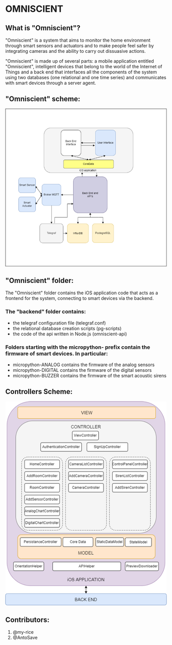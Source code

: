 # OMNISCIENT
## What is "Omniscient"?
"Omniscient" is a system that aims to monitor the home environment through smart sensors and actuators and to make people feel safer by integrating cameras and the ability to carry out dissuasive actions.

"Omniscient" is made up of several parts: a mobile application entitled "Omniscient", intelligent devices that belong to the world of the Internet of Things and a back end that interfaces all the components of the system using two databases (one relational and one time series) and communicates with smart devices through a server agent.

## "Omniscient" scheme:
![Omniscient structure](/assets/images/Omniscient-Scheme.png)

## "Omniscient" folder:
The "Omniscient" folder contains the iOS application code that acts as a frontend for the system, connecting to smart devices via the backend.

### The "backend" folder contains:

- the telegraf configuration file (telegraf.conf)
- the relational database creation scripts (pg-scripts)
- the code of the api written in Node.js (omniscient-api)
### Folders starting with the micropython- prefix contain the firmware of smart devices. In particular:

- micropython-ANALOG contains the firmware of the analog sensors
- micropython-DIGITAL contains the firmware of the digital sensors
- micropython-BUZZER contains the firmware of the smart acoustic sirens
## Controllers Scheme:
![Omniscient controllers structure](/assets/images/controller_scheme.png)
## Contributors:
1. @my-rice
2. @AntoSave